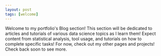 ```yaml
---
layout: post
tags: [welcome]
---
```


Welcome to my portfolio's Blog section! This section will be dedicated to articles and tutorials of various data science topics as I learn them! Expect content from statistical analysis, tool usage, and tutorials on how to complete specific tasks! For now, check out my other pages and projects! Check back soon to see more.